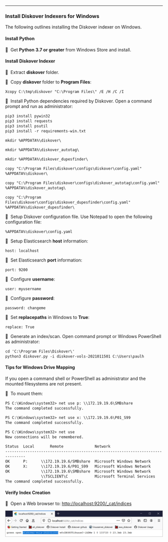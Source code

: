 ___
### Install Diskover Indexers for Windows

The following outlines installing the Diskover indexer on Windows.

#### Install Python

🔴 &nbsp;Get **Python** **3.7 or greater** from Windows Store and install.

#### Install Diskover Indexer

🔴 &nbsp;Extract **diskover** folder.

🔴 &nbsp;Copy **diskover** folder to **Program Files**:

```
Xcopy C:\tmp\diskover "C:\Program Files\" /E /H /C /I
```

🔴 &nbsp;Install Python dependencies required by Diskover. Open a command prompt and run as administrator:

```
pip3 install pywin32
pip3 install requests
pip3 install psutil
pip3 install -r requirements-win.txt
```
```
mkdir %APPDATA%\diskover\
```
```
mkdir %APPDATA%\diskover_autotag\
```
```
mkdir %APPDATA%\diskover_dupesfinder\
```
```
copy "C:\Program Files\diskover\configs\diskover\config.yaml" %APPDATA%\diskover\
```
```
copy "C:\Program Files\diskover\configs\diskover_autotag\config.yaml" %APPDATA%\diskover_autotag\
```
```
copy "C:\Program Files\diskover\configs\diskover_dupesfinder\config.yaml" %APPDATA%\diskover_dupesfinder\
```

🔴 &nbsp;Setup Diskover configuration file. Use Notepad to open the following configuration file:

```
%APPDATA%\diskover\config.yaml
```

🔴 &nbsp;Setup Elasticsearch **host** information:

```
host: localhost
```

🔴 &nbsp;Set Elasticsearch **port** information:

```
port: 9200
```

🔴 &nbsp;Configure **username**:

```
user: myusername
```

🔴 &nbsp;Configure **password**:

```
password: changeme
```

🔴 &nbsp;Set **replacepaths** in Windows to **True**:

```
replace: True
```

🔴 &nbsp;Generate an index/scan. Open command prompt or Windows PowerShell as administrator:

```
cd 'C:\Program Files\Diskover\'
python3 diskover.py -i diskover-vols-2021011501 C:\Users\paulh
```

#### Tips for Windows Drive Mapping

If you open a command shell or PowerShell as administrator and the mounted filesystems are not present.

🔴 &nbsp;To mount them:

```
PS C:\Windows\system32> net use p: \\172.19.19.6\SMBshare
The command completed successfully.
```

```
PS C:\Windows\system32> net use x: \\172.19.19.6\P01_S99
The command completed successfully.
```

```
PS C:\Windows\system32> net use  
New connections will be remembered.
```

```
Status	Local		Remote				Network
-------------------------------------------------------------------------------
OK		P:		\\172.19.19.6/SMBshare	Microsoft Windows Network
OK		X:		\\172.19.19.6/P01_S99	Microsoft Windows Network
OK				\\172.19.19.6\SMBshare	Microsoft Windows Network
				\\TSCLIENT\C			Microsoft Terminal Services
The command completed successfully.
```

#### Verify Index Creation

🔴 &nbsp;Open a Web browser to: [http://localhost:9200/\_cat/indices](http://localhost:9200/_cat/indices)

![Image: Verify Index Creation](images/image_indexers_install_for_windows_verify_index_creation.png)
